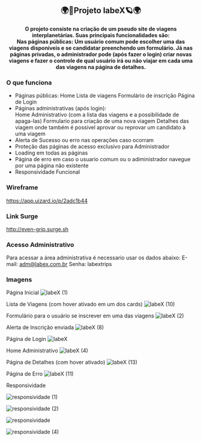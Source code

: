 <h2 align="center">🌍🚀Projeto labeX🪐🌍</h2>

<h4 align="center">O projeto consiste na criação de um pseudo site de viagens interplanetárias. Suas principais funcionalidades são: <br/>
Nas páginas públicas: Um usuário comum pode escolher uma das viagens disponíveis e se candidatar preenchendo um formulário. Já nas páginas privadas, o administrador pode (após fazer o login) criar novas viagens e fazer o controle de qual usuário irá ou não viajar em cada uma das viagens na página de detalhes.</h4>

### O que funciona
- Páginas públicas:
Home 
Lista de viagens
Formulário de inscrição
Página de Login
- Páginas administrativas (após login):  
Home Administrativo (com a lista das viagens e a possibilidade de apaga-las)
Formulario para criação de uma nova viagem 
Detalhes das viagem onde também é possivel aprovar ou reprovar um candidato à uma viagem
- Alerta de Sucesso ou erro nas operações caso ocorram
- Proteção das páginas de acesso exclusivo para Administrador
- Loading em todas as páginas
- Página de erro em caso o usuario comum ou o adiministrador navegue por uma página não existente
- Responsividade Funcional

### Wireframe 
https://app.uizard.io/p/2adc1b44
### Link Surge
http://even-grip.surge.sh
### Acesso Administrativo
Para acessar a área administrativa é necessario usar os dados abaixo:
E-mail: adm@labex.com.br
Senha: labextrips

### Imagens
Página Inicial
![labeX (1)](https://user-images.githubusercontent.com/104591781/179373926-7f51eddd-8b72-453a-98d2-16913dbc1e5b.jpeg)

Lista de Viagens (com hover ativado em um dos cards)
![labeX (10)](https://user-images.githubusercontent.com/104591781/179373948-4806dbe6-d670-408f-add2-07722239285c.jpeg)

Formulário para o usuário se inscrever em uma das viagens
![labeX (2)](https://user-images.githubusercontent.com/104591781/179373989-a2217499-6352-4d7c-856b-397f986b5bcc.jpeg)

Alerta de Inscrição enviada
![labeX (8)](https://user-images.githubusercontent.com/104591781/179374045-7882bf5e-41b0-45f3-8a8d-43e1e0c64f2e.jpeg)

Página de Login
![labeX](https://user-images.githubusercontent.com/104591781/179374844-442f0208-4da2-411f-b9d6-d79d72b469b2.jpeg)

Home Administrativo
![labeX (4)](https://user-images.githubusercontent.com/104591781/179374122-18a69f44-c1bc-41bf-952b-b2375840c5ce.jpeg)

Página de Detalhes (com hover ativado)
![labeX (13)](https://user-images.githubusercontent.com/104591781/179374222-a8a222d0-fee6-412b-b85c-a8c959265af8.jpeg)

Página de Erro
![labeX (11)](https://user-images.githubusercontent.com/104591781/179374241-a97b7a45-7340-44ed-b0cf-da6ee8bea829.jpeg)

Responsividade

![responsividade (1)](https://user-images.githubusercontent.com/104591781/179374311-dedcb971-e0a6-488b-be57-29ca179ba0f0.jpeg)

![responsividade (2)](https://user-images.githubusercontent.com/104591781/179374316-36381cfe-6ecb-46ec-bc04-1384a056c9b7.jpeg)

![responsividade](https://user-images.githubusercontent.com/104591781/179374855-0779c0e8-e305-47f4-81b5-fb809f8f076e.jpeg)

![responsividade (4)](https://user-images.githubusercontent.com/104591781/179374321-abc2e9c4-f14a-4eeb-93b5-f34da81b50b5.jpeg)
